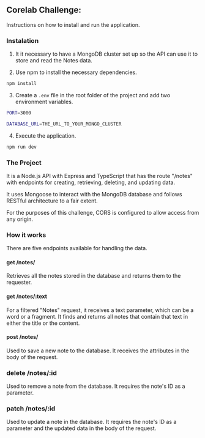 ## Corelab Challenge:

Instructions on how to install and run the application.

### Instalation

1. It it necessary to have a MongoDB cluster set up so the API can use it to store and read the Notes data.

2. Use npm to install the necessary dependencies.

```bash
npm install
```

3. Create a `.env` file in the root folder of the project and add two environment variables.

```bash
PORT=3000
```

```bash
DATABASE_URL=THE_URL_TO_YOUR_MONGO_CLUSTER
```

4. Execute the application.

```bash
npm run dev
```

### The Project

It is a Node.js API with Express and TypeScript that has the route "/notes" with endpoints for creating, retrieving, deleting, and updating data.

It uses Mongoose to interact with the MongoDB database and follows RESTful architecture to a fair extent.

For the purposes of this challenge, CORS is configured to allow access from any origin.

### How it works

There are five endpoints available for handling the data.

#### get /notes/

Retrieves all the notes stored in the database and returns them to the requester.

#### get /notes/:text

For a filtered "Notes" request, it receives a text parameter, which can be a word or a fragment. It finds and returns all notes that contain that text in either the title or the content.

#### post /notes/

Used to save a new note to the database. It receives the attributes in the body of the request.

### delete /notes/:id

Used to remove a note from the database. It requires the note's ID as a parameter.

### patch /notes/:id

Used to update a note in the database. It requires the note's ID as a parameter and the updated data in the body of the request.
